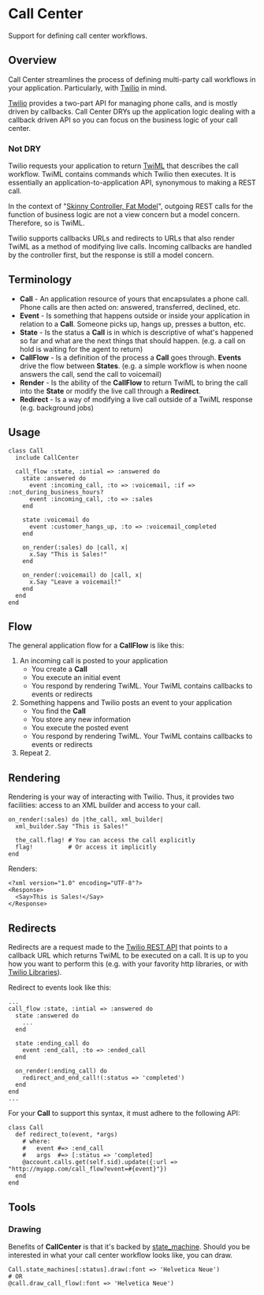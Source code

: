 Call Center
===========

Support for defining call center workflows.

Overview
--------
Call Center streamlines the process of defining multi-party call workflows in your application. Particularly, with [Twilio](http://www.twilio.com/docs) in mind.

[Twilio](http://www.twilio.com/docs) provides a two-part API for managing phone calls, and is mostly driven by callbacks. Call Center DRYs up the application logic dealing with a callback driven API so you can focus on the business logic of your call center.

### Not DRY
Twilio requests your application to return [TwiML](http://www.twilio.com/docs/api/twiml/) that describes the call workflow. TwiML contains commands which Twilio then executes. It is essentially an application-to-application API, synonymous to making a REST call.

In the context of "[Skinny Controller, Fat Model](http://weblog.jamisbuck.org/2006/10/18/skinny-controller-fat-model)", outgoing REST calls for the function of business logic are not a view concern but a model concern. Therefore, so is TwiML.

Twilio supports callbacks URLs and redirects to URLs that also render TwiML as a method of modifying live calls. Incoming callbacks are handled by the controller first, but the response is still a model concern.

Terminology
-----------

* **Call** - An application resource of yours that encapsulates a phone call. Phone calls are then acted on: answered, transferred, declined, etc.
* **Event** - Is something that happens outside or inside your application in relation to a **Call**. Someone picks up, hangs up, presses a button, etc.
* **State** - Is the status a **Call** is in which is descriptive of what's happened so far and what are the next things that should happen. (e.g. a call on hold is waiting for the agent to return)
* **CallFlow** - Is a definition of the process a **Call** goes through. **Events** drive the flow between **States**. (e.g. a simple workflow is when noone answers the call, send the call to voicemail)
* **Render** - Is the ability of the **CallFlow** to return TwiML to bring the call into the **State** or modify the live call through a **Redirect**.
* **Redirect** - Is a way of modifying a live call outside of a TwiML response (e.g. background jobs)

Usage
-----

    class Call
      include CallCenter

      call_flow :state, :intial => :answered do
        state :answered do
          event :incoming_call, :to => :voicemail, :if => :not_during_business_hours?
          event :incoming_call, :to => :sales
        end

        state :voicemail do
          event :customer_hangs_up, :to => :voicemail_completed
        end

        on_render(:sales) do |call, x|
          x.Say "This is Sales!"
        end

        on_render(:voicemail) do |call, x|
          x.Say "Leave a voicemail!"
        end
      end
    end

Flow
----

The general application flow for a **CallFlow** is like this:

1. An incoming call is posted to your application
   * You create a **Call**
   * You execute an initial event
   * You respond by rendering TwiML. Your TwiML contains callbacks to events or redirects
2. Something happens and Twilio posts an event to your application
   * You find the **Call**
   * You store any new information
   * You execute the posted event
   * You respond by rendering TwiML. Your TwiML contains callbacks to events or redirects
3. Repeat 2.

Rendering
---------

Rendering is your way of interacting with Twilio. Thus, it provides two facilities: access to an XML builder and access to your call.

    on_render(:sales) do |the_call, xml_builder|
      xml_builder.Say "This is Sales!"
      
      the_call.flag! # You can access the call explicitly
      flag!          # Or access it implicitly
    end

Renders:

    <?xml version="1.0" encoding="UTF-8"?>
    <Response>
      <Say>This is Sales!</Say>
    </Response>

Redirects
---------

Redirects are a request made to the [Twilio REST API](http://www.twilio.com/docs/api/rest/) that points to a callback URL which returns TwiML to be executed on a call. It is up to you how you want to perform this (e.g. with your favority http libraries, or with [Twilio Libraries](http://www.twilio.com/docs/libraries/)).

Redirect to events look like this:

    ...
    call_flow :state, :intial => :answered do
      state :answered do
        ...
      end

      state :ending_call do
        event :end_call, :to => :ended_call
      end

      on_render(:ending_call) do
        redirect_and_end_call!(:status => 'completed')
      end
    end
    ...

For your **Call** to support this syntax, it must adhere to the following API:

    class Call
      def redirect_to(event, *args)
        # where:
        #   event #=> :end_call
        #   args  #=> [:status => 'completed]
        @account.calls.get(self.sid).update({:url => "http://myapp.com/call_flow?event=#{event}"})
      end
    end

Tools
-----

### Drawing ###

Benefits of **CallCenter** is that it's backed by [state_machine](https://github.com/pluginaweek/state_machine). Should you be interested in what your call center workflow looks like, you can draw.

    Call.state_machines[:status].draw(:font => 'Helvetica Neue')
    # OR
    @call.draw_call_flow(:font => 'Helvetica Neue')